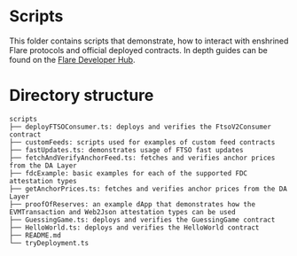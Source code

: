 # Scripts

This folder contains scripts that demonstrate, how to interact with enshrined Flare protocols and official deployed contracts.
In depth guides can be found on the [Flare Developer Hub](https://dev.flare.network/fdc/guides/hardhat).

# Directory structure

```
scripts
├── deployFTSOConsumer.ts: deploys and verifies the FtsoV2Consumer contract
├── customFeeds: scripts used for examples of custom feed contracts
├── fastUpdates.ts: demonstrates usage of FTSO fast updates
├── fetchAndVerifyAnchorFeed.ts: fetches and verifies anchor prices from the DA Layer
├── fdcExample: basic examples for each of the supported FDC attestation types
├── getAnchorPrices.ts: fetches and verifies anchor prices from the DA Layer
├── proofOfReserves: an example dApp that demonstrates how the EVMTransaction and Web2Json attestation types can be used
├── GuessingGame.ts: deploys and verifies the GuessingGame contract
├── HelloWorld.ts: deploys and verifies the HelloWorld contract
├── README.md
└── tryDeployment.ts
```

